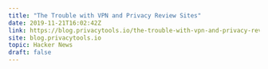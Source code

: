 ```yaml
---
title: "The Trouble with VPN and Privacy Review Sites"
date: 2019-11-21T16:02:42Z
link: https://blog.privacytools.io/the-trouble-with-vpn-and-privacy-reviews/?utm_medium=RSS&utm_source=hune
site: blog.privacytools.io
topic: Hacker News
draft: false
---
```

